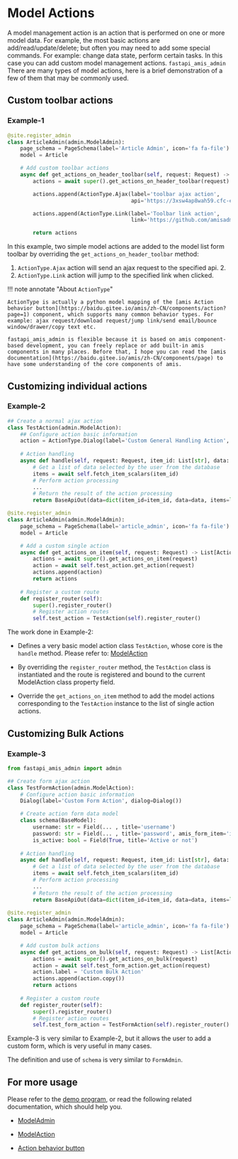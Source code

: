 # Model Actions

A model management action is an action that is performed on one or more model data. For example, the most basic actions are add/read/update/delete; but often you may need to add some special commands. For example: change data state, perform certain tasks. In this case you can add custom model management actions. `fastapi_amis_admin`
There are many types of model actions, here is a brief demonstration of a few of them that may be commonly used.

## Custom toolbar actions

### Example-1

```python
@site.register_admin
class ArticleAdmin(admin.ModelAdmin):
    page_schema = PageSchema(label='Article Admin', icon='fa fa-file')
    model = Article

    # Add custom toolbar actions
    async def get_actions_on_header_toolbar(self, request: Request) -> List[Action]:
        actions = await super().get_actions_on_header_toolbar(request)

        actions.append(ActionType.Ajax(label='toolbar ajax action', 
                                       api='https://3xsw4ap8wah59.cfc-execute.bj.baidubce.com/api/amis-mock/mock2/form/saveForm'))

        actions.append(ActionType.Link(label='Toolbar link action', 
                                       link='https://github.com/amisadmin/fastapi_amis_admin'))

        return actions
```

In this example, two simple model actions are added to the model list form toolbar by overriding the `get_actions_on_header_toolbar` method:

1. `ActionType.Ajax` action will send an ajax request to the specified api. 2.
2. `ActionType.Link` action will jump to the specified link when clicked.

!!! note annotate "About `ActionType`"

    ActionType is actually a python model mapping of the [amis Action behavior button](https://baidu.gitee.io/amis/zh-CN/components/action?page=1) component, which supports many common behavior types. For example: ajax request/download request/jump link/send email/bounce window/drawer/copy text etc.
    
    fastapi_amis_admin is flexible because it is based on amis component-based development, you can freely replace or add built-in amis components in many places. Before that, I hope you can read the [amis documentation](https://baidu.gitee.io/amis/zh-CN/components/page) to have some understanding of the core components of amis.

## Customizing individual actions

### Example-2

```python
## Create a normal ajax action
class TestAction(admin.ModelAction):
    ## Configure action basic information
    action = ActionType.Dialog(label='Custom General Handling Action', dialog=Dialog())
    
	# Action handling
    async def handle(self, request: Request, item_id: List[str], data: Optional[BaseModel], **kwargs):
        # Get a list of data selected by the user from the database
        items = await self.fetch_item_scalars(item_id)
        # Perform action processing
        ...
        # Return the result of the action processing
        return BaseApiOut(data=dict(item_id=item_id, data=data, items=list(items))))

@site.register_admin
class ArticleAdmin(admin.ModelAdmin):
    page_schema = PageSchema(label='article_admin', icon='fa fa-file')
    model = Article

    # Add a custom single action
    async def get_actions_on_item(self, request: Request) -> List[Action]:
        actions = await super().get_actions_on_item(request)
        action = await self.test_action.get_action(request)
        actions.append(action)
        return actions
    
    # Register a custom route
    def register_router(self):
        super().register_router()
        # Register action routes
        self.test_action = TestAction(self).register_router()
```

The work done in Example-2:

- Defines a very basic model action class `TestAction`, whose core is the `handle` method. Please refer to: [ModelAction](/amis_admin/ModelAction/#baseformadmin)

- By overriding the `register_router` method, the `TestAction` class is instantiated and the route is registered and bound to the current ModelAction class property field.

- Override the `get_actions_on_item` method to add the model actions corresponding to the `TestAction` instance to the list of single action actions.

## Customizing Bulk Actions

### Example-3

```python
from fastapi_amis_admin import admin

## Create form ajax action
class TestFormAction(admin.ModelAction):
    # Configure action basic information
    Dialog(label='Custom Form Action', dialog=Dialog())

    # Create action form data model
    class schema(BaseModel):
        username: str = Field(... , title='username')
        password: str = Field(... , title='password', amis_form_item='input-password')
        is_active: bool = Field(True, title='Active or not')
            
	# Action handling
    async def handle(self, request: Request, item_id: List[str], data: schema, **kwargs):
        # Get a list of data selected by the user from the database
        items = await self.fetch_item_scalars(item_id)
        # Perform action processing
        ...
        # Return the result of the action processing
        return BaseApiOut(data=dict(item_id=item_id, data=data, items=list(items))))
    
@site.register_admin
class ArticleAdmin(admin.ModelAdmin):
    page_schema = PageSchema(label='article_admin', icon='fa fa-file')
    model = Article

    # Add custom bulk actions
    async def get_actions_on_bulk(self, request: Request) -> List[Action]:
        actions = await super().get_actions_on_bulk(request)
        action = await self.test_form_action.get_action(request)
        action.label = 'Custom Bulk Action'
        actions.append(action.copy())
        return actions
    
    # Register a custom route
    def register_router(self):
        super().register_router()
        # Register action routes
        self.test_form_action = TestFormAction(self).register_router()
```

Example-3 is very similar to Example-2, but it allows the user to add a custom form, which is very useful in many cases.

The definition and use of `schema` is very similar to `FormAdmin`.

## For more usage

Please refer to the [demo program](https://github.com/amisadmin/fastapi_amis_admin_demo), or read the following related documentation, which should help you.

- [ModelAdmin](/amis_admin/ModelAdmin/)

- [ModelAction](/amis_admin/ModelAction/#baseformadmin)

- [Action behavior button](https://baidu.gitee.io/amis/zh-CN/components/action?page=1)

